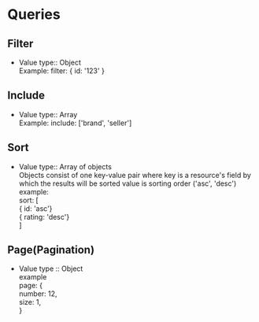 # Queries


## Filter

- Value type:: Object\
  Example: filter: { id: '123' }

## Include

- Value type:: Array\
  Example: include: ['brand', 'seller']

## Sort

- Value type:: Array of objects\
  Objects consist of one key-value pair
  where key is a resource's field by which the results will be sorted
  value is sorting order ('asc', 'desc') \
  example:\
  sort: [\
   { id: 'asc'} \
   { rating: 'desc'} \
   ]

## Page(Pagination)

- Value type :: Object\
  example\
  page: {\
    number: 12,\
    size: 1,\
  }
